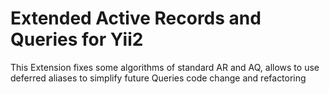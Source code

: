 # Extended Active Records and Queries for Yii2

This Extension fixes some algorithms of standard AR and AQ, allows to use deferred aliases to simplify future Queries code change and refactoring
